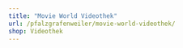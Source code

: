 ```yaml
---
title: "Movie World Videothek"
url: /pfalzgrafenweiler/movie-world-videothek/
shop: Videothek
---
```

